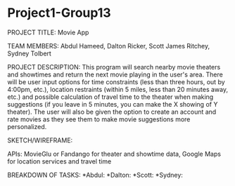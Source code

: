# Project1-Group13
PROJECT TITLE: Movie App

TEAM MEMBERS: Abdul Hameed, Dalton Ricker, Scott James Ritchey, Sydney Tolbert

PROJECT DESCRIPTION: This program will search nearby movie theaters and showtimes and return the next movie playing in the user's area. There will be user input options for time constraints (less than three hours, out by 4:00pm, etc.), location restraints (within 5 miles, less than 20 minutes away, etc.) and possible calculation of travel time to the theater when making suggestions (if you leave in 5 minutes, you can make the X showing of Y theater). The user will also be given the option to create an account and rate movies as they see them to make movie suggestions more personalized.

SKETCH/WIREFRAME: 

APIs: MovieGlu or Fandango for theater and showtime data, Google Maps for location services and travel time

BREAKDOWN OF TASKS: 
*Abdul:
*Dalton:
*Scott:
*Sydney:
